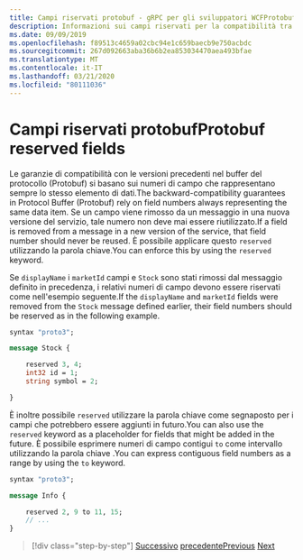```yaml
---
title: Campi riservati protobuf - gRPC per gli sviluppatori WCFProtobuf reserved fields - gRPC for WCF developers
description: Informazioni sui campi riservati per la compatibilità tra versioni diverse.
ms.date: 09/09/2019
ms.openlocfilehash: f89513c4659a02cbc94e1c659baecb9e750acbdc
ms.sourcegitcommit: 267d092663aba36b6b2ea853034470aea493bfae
ms.translationtype: MT
ms.contentlocale: it-IT
ms.lasthandoff: 03/21/2020
ms.locfileid: "80111036"
---
```

# <a name="protobuf-reserved-fields"></a><span data-ttu-id="74daa-103">Campi riservati protobuf</span><span class="sxs-lookup"><span data-stu-id="74daa-103">Protobuf reserved fields</span></span>

<span data-ttu-id="74daa-104">Le garanzie di compatibilità con le versioni precedenti nel buffer del protocollo (Protobuf) si basano sui numeri di campo che rappresentano sempre lo stesso elemento di dati.</span><span class="sxs-lookup"><span data-stu-id="74daa-104">The backward-compatibility guarantees in Protocol Buffer (Protobuf) rely on field numbers always representing the same data item.</span></span> <span data-ttu-id="74daa-105">Se un campo viene rimosso da un messaggio in una nuova versione del servizio, tale numero non deve mai essere riutilizzato.</span><span class="sxs-lookup"><span data-stu-id="74daa-105">If a field is removed from a message in a new version of the service, that field number should never be reused.</span></span> <span data-ttu-id="74daa-106">È possibile applicare questo `reserved` utilizzando la parola chiave.</span><span class="sxs-lookup"><span data-stu-id="74daa-106">You can enforce this by using the `reserved` keyword.</span></span>

<span data-ttu-id="74daa-107">Se `displayName` i `marketId` campi e `Stock` sono stati rimossi dal messaggio definito in precedenza, i relativi numeri di campo devono essere riservati come nell'esempio seguente.</span><span class="sxs-lookup"><span data-stu-id="74daa-107">If the `displayName` and `marketId` fields were removed from the `Stock` message defined earlier, their field numbers should be reserved as in the following example.</span></span>

```protobuf
syntax "proto3";

message Stock {

    reserved 3, 4;
    int32 id = 1;
    string symbol = 2;

}
```

<span data-ttu-id="74daa-108">È inoltre possibile `reserved` utilizzare la parola chiave come segnaposto per i campi che potrebbero essere aggiunti in futuro.</span><span class="sxs-lookup"><span data-stu-id="74daa-108">You can also use the `reserved` keyword as a placeholder for fields that might be added in the future.</span></span> <span data-ttu-id="74daa-109">È possibile esprimere numeri di campo contigui `to` come intervallo utilizzando la parola chiave .</span><span class="sxs-lookup"><span data-stu-id="74daa-109">You can express contiguous field numbers as a range by using the `to` keyword.</span></span>

```protobuf
syntax "proto3";

message Info {

    reserved 2, 9 to 11, 15;
    // ...
}
```

>[!div class="step-by-step"]
><span data-ttu-id="74daa-110">[Successivo](protobuf-repeated.md)
>[precedente](protobuf-any-oneof.md)</span><span class="sxs-lookup"><span data-stu-id="74daa-110">[Previous](protobuf-repeated.md)
[Next](protobuf-any-oneof.md)</span></span>
